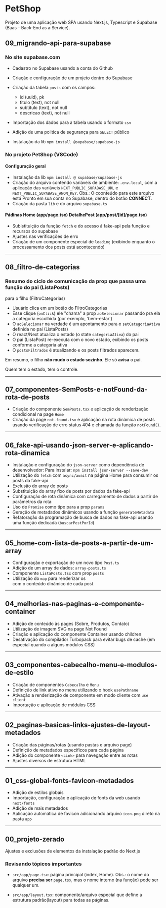 # PetShop

Projeto de uma aplicação web SPA usando Next.js, Typescript e Supabase (Baas - Back-End as a Service).

## 09_migrando-api-para-supabase

### No site supabase.com

- Cadastro no Supabase usando a conta do Github
- Criação e configuração de um projeto dentro do Supabase
- Criação da tabela `posts` com os campos:

  - id (uuid), pk
  - titulo (text), not null
  - subtitulo (text), not null
  - descricao (text), not null

- Importação dos dados para a tabela usando o formato `csv`
- Adição de uma politica de segurança para `SELECT` público
- Instalação da lib `npm install @supabase/supabase-js`

### No projeto PetShop (VSCode)

#### Configuração geral

- Instalação da lib `npm install @ supabase/supabase-js`
- Criação do arquivo contendo variáveis de ambiente: `.env.local`, com a aplicação das variáveis `NEXT_PUBLIC_SUPABASE_URL` e `NEXT_PUBLIC_SUPABASE_ANON_KEY`. Obs.: O coonteúdo para este arquivo está
  Pronto em sua conta no Supabase, dentro do botão **CONNECT**.
- Criação da pasta `lib` e do arquivo `supabase.ts`

#### Pádinas Home (app/page.tsx) DetalhePost (app/post/[id]/page.tsx)

- Subistituição da função `fetch` e do acesso á fake-api pela função e recursos do supabase
- Ajustes nas verificações de erro
- Criação de um componente especial de `loading` (exibindo enquanto o processamento dos posts está acontecendo)

---

## 08_filtro-de-categorias

### Resumo do ciclo de comunicação da prop que passa uma função do pai (ListaPosts)

para o filho (FiltroCategorias)

- Usuário clica em um botão do FiltroCategorias
- Esse clique (`onClick`) ele "chama" a prop `aoSelecionar` passando pra ela a categoria escolhida (por exemplo, 'bem-estar')
- O `aoSelecionar` na verdade é um apontamento para o `setCategoriaAtiva`
  definida no pai (ListaPosts)
- O react/Next atualiza o estado (o state `categoriaAtiva`) do pai
- O pai (ListaPost) re-executa com o novo estado, exibindo os posts conforme a categoria ativa
- O `postsFiltrados` é atualizando e os posts filtrados aparecem.

Em resumo, o filho **não mudo o estado sozinho**. Ele só **avisa** o pai.

Quem tem o estado, tem o controle.

---

## 07_componentes-SemPosts-e-notFound-da-rota-de-posts

- Criação do componente `SemPosts.tsx` e aplicação de renderização condicional na page `Home`
- Criação da page `not-found.tsx` e aplicação na rota dinâmica de posts usando verificação de erro status 404 e chamada da função `notFound()`.

---

## 06_fake-api-usando-json-server-e-aplicando-rota-dinamica

- Instalação e configuração do `json-server` como dependência de desenvolvedor: Para instalar: `npm install json-server --save-dev`
- Utilização do `fetch` com `async/await` na página Home para consumir os posts da fake-api
- Exclusão do array de posts
- Substituição do array fixo de posts por dados da fake-api
- Configuração de rota dinâmica com carregamento de dados a partir de parâmetros da rota
- Uso de `Promise` como tipo para a prop `params`
- Geração de metadados dinâmicos usando a função `generateMetadata`
- Refatoração da programação de busca de dados na fake-api usando uma função dedicada (`buscarPostPorId`)

---

## 05_home-com-lista-de-posts-a-partir-de-um-array

- Configuração e exportação de um novo tipo `Post.ts`
- Adição de um array de dados: `array-posts.ts`
- Componente `ListaPosts.tsx` com prop `posts`
- Utilização do `map` para renderizar os <article> com o conteúdo dinâmico de cada post

---

## 04_melhorias-nas-paginas-e-componente-container

- Adição de conteúdo às pages (Sobre, Produtos, Contato)
- Utilização de imagem SVG na page Not Found
- Criação e aplicação do componente Container usando children
- Desativação do compilador Turbopack para evitar bugs de cache (em especial quando a alguns módulos CSS)

---

## 03_componentes-cabecalho-menu-e-modulos-de-estilo

- Criação de componentes `Cabecalho` e `Menu`
- Definição de link ativo no menu utilizando o hook `usePathname`
- Ativação a renderização de componente em modo cliente com `use client`
- Importação e aplicação de módulos CSS

---

## 02_paginas-basicas-links-ajustes-de-layout-metadados

- Criação das páginas/rotas (usando pastas e arquivo page)
- Definição de metadados específicos para cada página
- Adição do componente `<Link>` para navegação entre as rotas
- Ajustes diversos de estrutura HTML

---

## 01_css-global-fonts-favicon-metadados

- Adição de estilos globais
- Importação, configuração e aplicação de fonts da web usando `next/fonts`
- Adição de mais metadados
- Aplicação automática de favicon adicionando arquivo `icon.png` direto na pasta `app`

---

## 00_projeto-zerado

Ajustes e exclusões de elementos da instalação padrão do Next.js

### Revisando tópicos importantes

- `src/app/page.tsx`: página principal (index, Home). Obs.: o nome do arquivo **precisa ser** `page.tsx`, mas o nome interno (na função) pode ser qualquer um.

- `src/app/layout.tsx`: componente/arquivo especial que define a estrutura padrão(layout) para todas as páginas.
